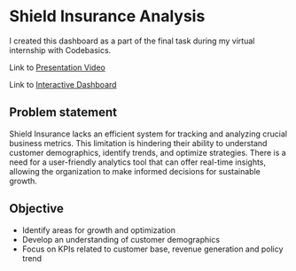 # Shield Insurance Analysis

I created this dashboard as a part of the final task during my virtual internship with Codebasics.

Link to [Presentation Video](https://www.novypro.com/project/shield-insurance-analysis-report-1)

Link to [Interactive Dashboard](https://www.novypro.com/project/shield-insurance-analysis-report-1)

## Problem statement

Shield Insurance lacks an efficient system for tracking and analyzing crucial business metrics. This limitation is hindering their ability to understand customer demographics, identify trends, and optimize strategies. There is a need for a user-friendly analytics tool that can offer real-time insights, allowing the organization to make informed decisions for sustainable growth.

## Objective

- Identify areas for growth and optimization
- Develop an understanding of customer demographics
- Focus on KPIs related to customer base, revenue generation and policy trend

